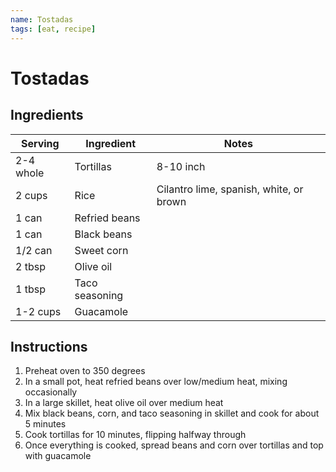 ```yaml
---
name: Tostadas
tags: [eat, recipe]
---
```


# Tostadas

## Ingredients

| Serving | Ingredient | Notes |
|-|-|-|
| 2-4 whole | Tortillas | 8-10 inch |
| 2 cups | Rice | Cilantro lime, spanish, white, or brown |
| 1 can | Refried beans |  |
| 1 can | Black beans |  |
| 1/2 can | Sweet corn |  |
| 2 tbsp | Olive oil | |
| 1 tbsp | Taco seasoning |  |
| 1-2 cups | Guacamole |  |

## Instructions

1. Preheat oven to 350 degrees
1. In a small pot, heat refried beans over low/medium heat, mixing occasionally
1. In a large skillet, heat olive oil over medium heat
1. Mix black beans, corn, and taco seasoning in skillet and cook for about 5 minutes
1. Cook tortillas for 10 minutes, flipping halfway through
1. Once everything is cooked, spread beans and corn over tortillas and top with guacamole
